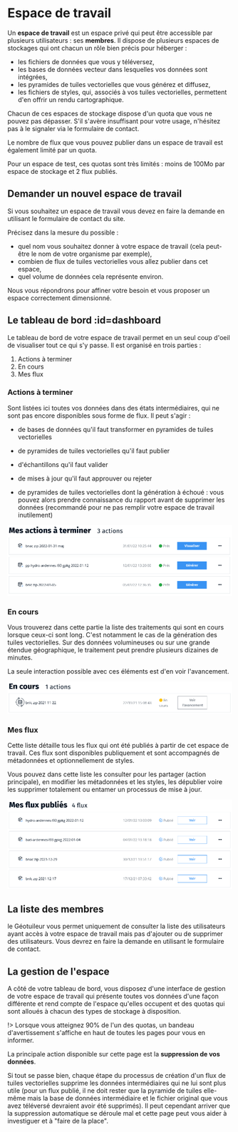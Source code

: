 # Espace de travail

Un **espace de travail** est un espace privé qui peut être accessible par plusieurs utilisateurs : ses **membres**. Il dispose de plusieurs espaces de stockages qui ont chacun un rôle bien précis pour héberger :

* les fichiers de données que vous y téléversez,
* les bases de données vecteur dans lesquelles vos données sont intégrées,
* les pyramides de tuiles vectorielles que vous générez et diffusez,
* les fichiers de styles, qui, associés à vos tuiles vectorielles, permettent d'en offrir un rendu cartographique.
  
Chacun de ces espaces de stockage dispose d'un quota que vous ne pouvez pas dépasser. S'il s'avère insuffisant pour votre usage, n'hésitez pas à le signaler via le formulaire de contact.

Le nombre de flux que vous pouvez publier dans un espace de travail est également limité par un quota.

Pour un espace de test, ces quotas sont très limités : moins de 100Mo par espace de stockage et 2 flux publiés.

## Demander un nouvel espace de travail

Si vous souhaitez un espace de travail vous devez en faire la demande en utilisant le formulaire de contact du site.

Précisez dans la mesure du possible :

* quel nom vous souhaitez donner à votre espace de travail (cela peut-être le nom de votre organisme par exemple),
* combien de flux de tuiles vectorielles vous allez publier dans cet espace,
* quel volume de données cela représente environ.

Nous vous répondrons pour affiner votre besoin et vous proposer un espace correctement dimensionné.

## Le tableau de bord :id=dashboard

Le tableau de bord de votre espace de travail permet en un seul coup d'oeil de visualiser tout ce qui s'y passe. Il est organisé en trois parties :

1. Actions à terminer
2. En cours
3. Mes flux



### Actions à terminer

Sont listées ici toutes vos données dans des états intermédiaires, qui ne sont
pas encore disponibles sous forme de flux. Il peut s'agir :

* de bases de données qu'il faut transformer en pyramides de tuiles vectorielles

* de pyramides de tuiles vectorielles qu'il faut publier

* d'échantillons qu'il faut valider

* de mises à jour qu'il faut approuver ou rejeter

* de pyramides de tuiles vectorielles dont la génération à échoué : vous pouvez alors prendre connaissance du rapport avant de supprimer les données (recommandé pour ne pas remplir votre espace de travail inutilement)

![Actions à terminer](./img/workspace/a-terminer.png)

### En cours

Vous trouverez dans cette partie la liste des traitements qui sont en cours lorsque ceux-ci sont long. C'est notamment le cas de la génération des tuiles vectorielles. Sur des données volumineuses ou sur une grande étendue géographique, le traitement peut prendre plusieurs dizaines de minutes.

La seule interaction possible avec ces éléments est d'en voir l'avancement.

![En cours](./img/workspace/en-cours.png)

### Mes flux

Cette liste détaille tous les flux qui ont été publiés à partir de cet espace de travail. Ces flux sont disponibles publiquement et sont accompagnés de métadonnées et optionnellement de styles.

Vous pouvez dans cette liste les consulter pour les partager (action principale), en modifier les métadonnées et les styles, les dépublier voire les supprimer totalement ou entamer un processus de mise à jour.

![Mes flux](./img/workspace/mes-flux.png)

## La liste des membres

le Géotuileur vous permet uniquement de consulter la liste des utilisateurs ayant accès à votre espace de travail mais pas d'ajouter ou de supprimer des utilisateurs. Vous devrez en faire la demande en utilisant le formulaire de contact.

## La gestion de l'espace

A côté de votre tableau de bord, vous disposez d'une interface de gestion de votre espace de travail qui présente toutes vos données d'une façon différente et rend compte de l'espace qu'elles occupent et des quotas qui sont alloués à chacun des types de stockage à disposition.

!> Lorsque vous atteignez 90% de l'un des quotas, un bandeau d'avertissement s'affiche en haut de toutes les pages pour vous en informer.

La principale action disponible sur cette page est la **suppression de vos données**.

Si tout se passe bien, chaque étape du processus de création d'un flux de tuiles vectorielles supprime les données intermédiaires qui ne lui sont plus utile (pour un flux publié, il ne doit rester que la pyramide de tuiles elle-même mais la base de données intermédiaire et le fichier original que vous avez téléversé devraient avoir été supprimés). Il peut cependant arriver que la suppression automatique se déroule mal et cette page peut vous aider à investiguer et à "faire de la place".
